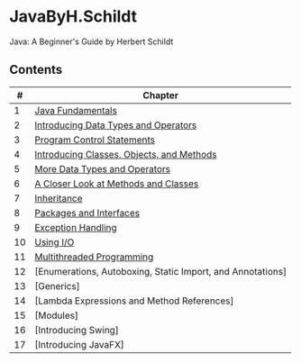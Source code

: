 # JavaByH.Schildt
Java: A Beginner's Guide by Herbert Schildt

## Contents

| # | Chapter |
| --- | --- |
| 1 | [Java Fundamentals](./src/chapter1) |
| 2 | [Introducing Data Types and Operators](./src/chapter2) |
| 3 | [Program Control Statements](./src/chapter3) |
| 4 | [Introducing Classes, Objects, and Methods](./src/chapter4) |
| 5 | [More Data Types and Operators](./src/chapter5) |
| 6 | [A Closer Look at Methods and Classes](./src/chapter6) |
| 7 | [Inheritance](./src/chapter7) |
| 8 | [Packages and Interfaces](./src/chapter8) |
| 9 | [Exception Handling](./src/chapter9) |
| 10 | [Using I/O](./src/chapter10) |
| 11 | [Multithreaded Programming](./src/chapter11) |
| 12 | [Enumerations, Autoboxing, Static Import, and Annotations]|
| 13 | [Generics] |
| 14 | [Lambda Expressions and Method References] |
| 15 | [Modules] |
| 16 | [Introducing Swing] |
| 17 | [Introducing JavaFX] |
